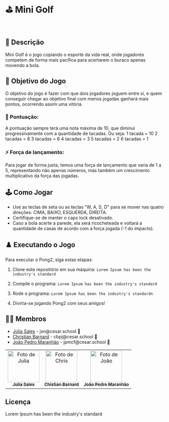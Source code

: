 # ⛳ Mini Golf
<br>

## 📄 Descrição

Mini Golf é o jogo copiando o esporte da vida real, onde jogadores competem de forma mais pacífica para acertarem o buraco apenas movendo a bola.

## 🎲 Objetivo do Jogo

O objetivo do jogo é fazer com que dois jogadores joguem entre si, e quem conseguir chegar ao objetivo final com menos jogadas ganhará mais pontos, ocorrendo assim uma vitória.

### 👾 Pontuação:

A pontuação sempre terá uma nota máxima de 10, que diminui progressivamente com a quantidade de tacadas.
Ou seja:
1 tacada = 10
2 tacadas = 8
3 tacadas = 6
4 tacadas = 3
5 tacadas = 2
6 tacadas = 1

### ⚡️ Força de lançamento:

Para jogar de forma justa, temos uma força de lançamento que varia de 1 a 5, representando não apenas números, mas também um crescimento multiplicativo da força das jogadas.

## 🕹️ Como Jogar

- Use as teclas de seta ou as teclas "W, A, S, D" para se mover nas quatro direções: CIMA, BAIXO, ESQUERDA, DIREITA.
- Certifique-se de manter o caps lock desativado.
- Caso a bola acerte a parede, ela será ricocheteada e voltará a quantidade de casas de acordo com a força jogada (-1 do impacto).

## ♟️ Executando o Jogo

Para executar o Pong2, siga estas etapas:

1. Clone este repositório em sua máquina:
   `Lorem Ipsum has been the industry's standard`

3. Compile o programa:
   `Lorem Ipsum has been the industry's standard`

4. Rode o programa:
   `Lorem Ipsum has been the industry's standardn`

5. Divirta-se jogando Pong2 com seus amigos!

## 👩‍💻 Membros

<ul>
  <li>
    <a href="https://github.com/julsales">Júlia Sales</a> -
    jsn@cesar.school 📩
  </li>
  <li>
    <a href="https://github.com/hsspedro">Christian Barnard</a> -
    cbpj@cesar.school 📩
  </li>
  <li>
    <a href="https://github.com/Sofia-Saraiva">João Pedro Maranhão</a> -
    jpmcf@cesar.school 📩
  </li>
</ul>

<table>
  <tr>
    <td align="center">
      <a href="https://github.com/julsales">
        <img src="https://avatars.githubusercontent.com/julsales" width="100px;" alt="Foto de Julia"/><br>
        <sub>
          <b>Julia Sales</b>
        </sub>
      </a>
    </td>
    <td align="center">
      <a href="https://github.com/chrisdrakon">
        <img src="https://avatars.githubusercontent.com/chrisdrakon" width="100px;" alt="Foto de Chris"/><br>
        <sub>
          <b>Chistian Barnard</b>
        </sub>
      </a>
    </td>
    <td align="center">
       <a href="https://github.com/Jpmaranhao">
        <img src="https://avatars3.githubusercontent.com/Jpmaranhao" width="100px;" alt="Foto de João"/><br>
        <sub>
          <b>João Pedro Maranhão</b>
        </sub>
      </a>
    </td>
  </tr>
</table>

## Licença

Lorem Ipsum has been the industry's standard
